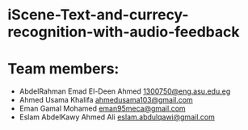 # iScene-Text-and-currecy-recognition-with-audio-feedback
# Team members:
- AbdelRahman Emad El-Deen Ahmed         1300750@eng.asu.edu.eg
- Ahmed Usama Khalifa                    ahmedusama103@gmail.com            
-  Eman Gamal Mohamed                    eman95meca@gmail.com
- Eslam AbdelKawy Ahmed Ali              eslam.abdulqawi@gmail.com
